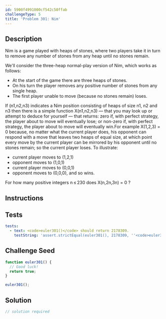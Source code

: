 ```yaml
---
id: 5900f4991000cf542c50ffab
challengeType: 5
title: 'Problem 301: Nim'
---
```


## Description
<section id='description'>
Nim is a game played with heaps of stones, where two players take it in turn to remove any number of stones from any heap until no stones remain.

We'll consider the three-heap normal-play version of Nim, which works as follows:
- At the start of the game there are three heaps of stones.
- On his turn the player removes any positive number of stones from any single heap.
- The first player unable to move (because no stones remain) loses.

 If (n1,n2,n3) indicates a Nim position consisting of heaps of size n1, n2 and n3 then there is a simple function X(n1,n2,n3) — that you may look up or attempt to deduce for yourself — that returns:
zero if, with perfect strategy, the player about to move will eventually lose; or
non-zero if, with perfect strategy, the player about to move will eventually win.For example X(1,2,3) = 0 because, no matter what the current player does, his opponent can respond with a move that leaves two heaps of equal size, at which point every move by the current player can be mirrored by his opponent until no stones remain; so the current player loses. To illustrate:
- current player moves to (1,2,1)
- opponent moves to (1,0,1)
- current player moves to (0,0,1)
- opponent moves to (0,0,0), and so wins.

For how many positive integers n ≤ 230 does X(n,2n,3n) = 0 ?
</section>

## Instructions
<section id='instructions'>

</section>

## Tests
<section id='tests'>

```yml
tests:
  - text: <code>euler301()</code> should return 2178309.
    testString: 'assert.strictEqual(euler301(), 2178309, ''<code>euler301()</code> should return 2178309.'');'

```

</section>

## Challenge Seed
<section id='challengeSeed'>

<div id='js-seed'>

```js
function euler301() {
  // Good luck!
  return true;
}

euler301();
```

</div>



</section>

## Solution
<section id='solution'>

```js
// solution required
```
</section>
